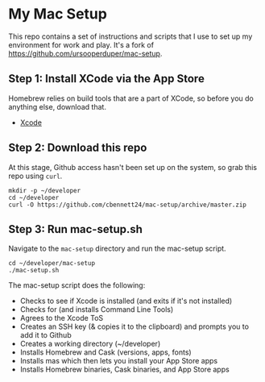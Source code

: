 # My Mac Setup

This repo contains a set of instructions and scripts that I use to set up my environment for work and play. It's a fork of https://github.com/ursooperduper/mac-setup.

## Step 1: Install XCode via the App Store

Homebrew relies on build tools that are a part of XCode, so before you do anything else, download that.

* [Xcode](https://developer.apple.com/xcode/)

## Step 2: Download this repo

At this stage, Github access hasn't been set up on the system, so  grab this repo using `curl`.

```
mkdir -p ~/developer
cd ~/developer
curl -O https://github.com/cbennett24/mac-setup/archive/master.zip
```

## Step 3: Run mac-setup.sh

Navigate to the `mac-setup` directory and run the mac-setup script.

```
cd ~/developer/mac-setup
./mac-setup.sh
```

The mac-setup script does the following:

* Checks to see if Xcode is installed (and exits if it's not installed)
* Checks for (and installs Command Line Tools)
* Agrees to the Xcode ToS
* Creates an SSH key (& copies it to the clipboard) and prompts you to add it to Github
* Creates a working directory (~/developer)
* Installs Homebrew and Cask (versions, apps, fonts)
* Installs mas which then lets you install your App Store apps
* Installs Homebrew binaries, Cask binaries, and App Store apps
